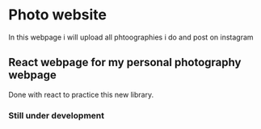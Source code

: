 # Photo website
In this webpage i will upload all phtoographies i do and post on instagram
## React webpage for my personal photography webpage
Done with react to practice this new library.
### Still under development

